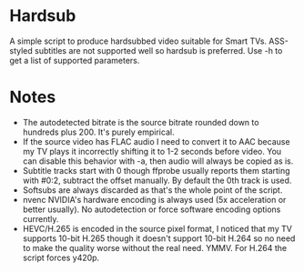 # Hardsub
A simple script to produce hardsubbed video suitable for Smart TVs. ASS-styled subtitles are not supported well so hardsub
is preferred. Use -h to get a list of supported parameters.

# Notes
- The autodetected bitrate is the source bitrate rounded down to hundreds plus 200. It's purely empirical.
- If the source video has FLAC audio I need to convert it to AAC because my TV plays it incorrectly shifting it to
1-2 seconds before video. You can disable this behavior with -a, then audio will always be copied as is.
- Subtitle tracks start with 0 though ffprobe usually reports them starting with #0:2, subtract the offset manually.
By default the 0th track is used.
- Softsubs are always discarded as that's the whole point of the script.
- nvenc NVIDIA's hardware encoding is always used (5x acceleration or better usually). No autodetection
or force software encoding options currently.
- HEVC/H.265 is encoded in the source pixel format, I noticed that my TV supports 10-bit H.265 though it doesn't support
10-bit H.264 so no need to make the quality worse without the real need. YMMV. For H.264 the script forces y420p.
